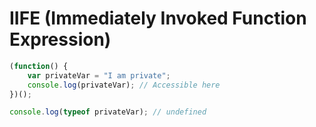# IIFE (Immediately Invoked Function Expression)

``` javascript
(function() {
    var privateVar = "I am private";
    console.log(privateVar); // Accessible here
})();

console.log(typeof privateVar); // undefined
```
